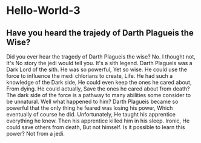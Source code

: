 # Hello-World-3
## Have you heard the trajedy of Darth Plagueis the Wise?
Did you ever hear the tragedy of Darth Plagueis the wise? No. I thought not, It's No story the jedi would tell you. It's a sith legend. Darth Plagueis was a Dark Lord of the sith. He was so powerful, Yet so wise. He could use the force to influence the medi chlorians to create, Life. He had such a knowledge of the Dark side, He could even keep the ones he cared about, From dying. He could actually, Save the ones he cared about from death? The dark side of the force is a pathway to many abilities some consider to be unnatural. Well what happened to him? Darth Plagueis became so powerful that the only thing he feared was losing his power, Which eventually of course he did. Unfortunately, He taught his apprentice everything he knew. Then his apprentice killed him in his sleep. Ironic, He could save others from death, But not himself. Is it possible to learn this power? Not from a jedi.
